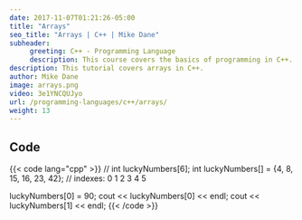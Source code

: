 ```yaml
---
date: 2017-11-07T01:21:26-05:00
title: "Arrays"
seo_title: "Arrays | C++ | Mike Dane"
subheader:
     greeting: C++ - Programming Language
     description: This course covers the basics of programming in C++. Work your way through the videos and we'll teach you everything you need to know to start your programming journey!
description: This tutorial covers arrays in C++.
author: Mike Dane
image: arrays.png
video: 3e1YNCQUJyo
url: /programming-languages/c++/arrays/
weight: 13
---
```


## Code

{{< code lang="cpp" >}}
// int luckyNumbers[6];
int luckyNumbers[] = {4, 8, 15, 16, 23, 42};
//        indexes:    0  1  2   3   4   5

luckyNumbers[0] = 90;
cout << luckyNumbers[0] << endl;
cout << luckyNumbers[1] << endl;
{{< /code >}}